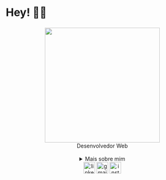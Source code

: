 <h1 align="left">Hey! 🤜🤛</h1>

###

<div align="center">
  <img height="300" src="https://c.tenor.com/_LOm-JCkWncAAAAi/alienpls.gif"  />
  <br>
  Desenvolvedor Web
  <br><br>
</div>
<details align="center">
  <summary>Mais sobre mim</summary>

###
<h2 align="left">Sobre mim:</h2>

###

<p align="left">- 👨‍🎓 Sou formado em Engenharia de Produção!<br>- 🔭 No momento estou trabalhando na minha transição de carreira.<br>- 🌱 Estou aprendendo arquitetura de projeto (DDD).<br>- 💬 Me pergunte sobre qualquer coisa! Se eu não souber, podemos aprender juntos!<br>- 😄 Pronomes: Ele/Dele<br>- 📖 Atualmente estou lendo Estruturas de Dados e Algoritmos com JavaScript - Loiane Groner</p>

###

<h2 align="left">🛠️ Tecnologias:</h2>

###

<div align="left">
  <img src="https://cdn.jsdelivr.net/gh/devicons/devicon/icons/javascript/javascript-original.svg" height="40" width="52" alt="javascript logo"  />
  <img src="https://cdn.jsdelivr.net/gh/devicons/devicon/icons/typescript/typescript-original.svg" height="40" width="52" alt="typescript logo"  />
  <img src="https://cdn.jsdelivr.net/gh/devicons/devicon/icons/nodejs/nodejs-original.svg" height="40" width="52" alt="nodejs logo"  />
  <img src="https://cdn.jsdelivr.net/gh/devicons/devicon/icons/express/express-original.svg" height="40" width="52" alt="express logo"  />
  <img src="https://cdn.jsdelivr.net/gh/devicons/devicon/icons/sequelize/sequelize-original.svg" height="40" width="52" alt="sequelize logo"  />
  <img src="https://cdn.jsdelivr.net/gh/devicons/devicon/icons/mysql/mysql-original.svg" height="40" width="52" alt="mysql logo"  />
  <img src="https://cdn.jsdelivr.net/gh/devicons/devicon/icons/jest/jest-plain.svg" height="40" width="52" alt="jest logo"  />
  <img src="https://cdn.jsdelivr.net/gh/devicons/devicon/icons/html5/html5-original.svg" height="40" width="52" alt="html5 logo"  />
  <img src="https://cdn.jsdelivr.net/gh/devicons/devicon/icons/css3/css3-original.svg" height="40" width="52" alt="css3 logo"  />
  <img src="https://cdn.jsdelivr.net/gh/devicons/devicon/icons/git/git-original.svg" height="40" width="52" alt="git logo"  />
  <img src="https://cdn.jsdelivr.net/gh/devicons/devicon/icons/github/github-original.svg" height="40" width="52" alt="github logo"  />
</div>

###

<div align="center">
  <img src="https://github-readme-stats.vercel.app/api?hide_title=false&hide_rank=false&show_icons=true&include_all_commits=true&count_private=true&disable_animations=false&theme=radical&locale=en&hide_border=false&username=jguigo" height="150" alt="stats graph"  />
  <img src="https://github-readme-stats.vercel.app/api/top-langs?locale=pt-br&hide_title=false&layout=compact&card_width=320&langs_count=5&theme=radical&hide_border=false&username=jguigo" height="150" alt="languages graph"  />
</div>

###
</details>

<div align="center">
  <a href="https://www.linkedin.com/in/guilhermef-melo/" target="_blank"><img src="https://img.shields.io/static/v1?message=LinkedIn&logo=linkedin&label=&color=0077B5&logoColor=white&labelColor=&style=flat" height="30" alt="linkedin logo"  /></a>
  <a href="mailto:jguilhermefmelo21@gmail.com">
  <img src="https://img.shields.io/static/v1?message=Gmail&logo=gmail&label=&color=D14836&logoColor=white&labelColor=&style=flat" height="30" alt="gmail logo"  /></a>
  <a href="https://instagram.com/jguigo" target="_blank">
  <img src="https://img.shields.io/static/v1?message=Instagram&logo=instagram&label=&color=E4405F&logoColor=white&labelColor=&style=flat" height="30" alt="instagram logo"  /></a>
  

###
